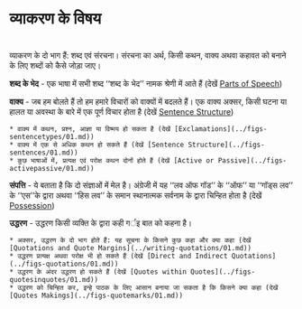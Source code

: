 # व्याकरण के विषय

 #

व्याकरण के दो भाग हैं: शब्द एवं संरचना। संरचना का अर्थ, किसी कथन, वाक्य अथवा कहावत को बनाने के लिए शब्दों को कैसे जोड़ा जाए।

**शब्द के भेद** - एक भाषा में सभी शब्द ‘‘शब्द के भेद’’ नामक श्रेणी में आते हैं (देखें [Parts of Speech](../figs-partsofspeech/01.md))

**वाक्य** - जब हम बोलते हैं तो हम हमारे विचारों को वाक्यों में बदलते हैं। एक वाक्य अक्सर, किसी घटना या हालत या अवस्था के बारे में एक पूर्ण विचार होता है (देखें [Sentence Structure](../figs-sentences/01.md))

	* वाक्य में कथन, प्रश्न, आज्ञा या विष्मय हो सकता है (देखें [Exclamations](../figs-sentencetypes/01.md))
	* वाक्य में एक से अधिक कथन हो सकते हैं (देखें [Sentence Structure](../figs-sentences/01.md))
	* कुछ भाषाओं में, प्रत्यक्ष एवं परोक्ष कथन दोनों होते हैं (देखें [Active or Passive](../figs-activepassive/01.md))

**संपत्ति** - ये बताता है कि दो संज्ञाओं में मेल है। अंग्रेजी में यह ‘‘लव ऑफ गॉड’’ के ‘‘ऑफ’’ या ‘‘गॉड्स लव’’ के ‘‘एस’’के द्वारा अथवा  ‘‘हिस लव’’ के समान स्थानात्मक सर्वनाम के द्वारा चिन्हित होता है (देखें [Possession](../figs-possession/01.md))

**उद्धरण** - उद्धरण किसी व्यक्ति के द्वारा कही गर्इ बात को कहना है।

	* अक्सर, उद्धरण के दो भाग होते हैं: यह सूचना के किसने कुछ कहा और क्या कहा (देखें [Quotations and Quote Margins](../writing-quotations/01.md))
	* उद्धरण प्रत्यक्ष अथवा परोक्ष भी हो सकते हैं (देखें [Direct and Indirect Quotations](../figs-quotations/01.md))
	* उद्धरण के अंदर उद्धरण हो सकते हैं (देखें [Quotes within Quotes](../figs-quotesinquotes/01.md))
	* उद्धरण को चिन्हित कर, इन्हे पाठक के लिए आसान बनाया जा सकता है कि किसने क्या कहा (देखें [Quotes Makings](../figs-quotemarks/01.md))
	